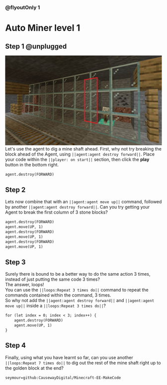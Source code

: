 ### @flyoutOnly 1


# Auto Miner level 1


## Step 1 @unplugged

![Side task](https://raw.githubusercontent.com/CausewayDigital/Minecraft-EE-MakeCode/main/tutorials/seymour-island/images/seymour_task_2.jpg)
Let's use the agent to dig a mine shaft ahead. First, why not try breaking
the block ahead of the Agent, using ``||agent:agent destroy forward||``.
Place your code within the ``||player: on start||`` section, then click the **play** button in the bottom right.

```blocks
agent.destroy(FORWARD)
```

## Step 2
Lets now combine that with an ``||agent:agent move up||`` command, followed by another
``||agent:agent destroy forward||``.
Can you try getting your Agent to break the first column of 3 stone blocks?

```blocks
agent.destroy(FORWARD)
agent.move(UP, 1)
agent.destroy(FORWARD)
agent.move(UP, 1)
agent.destroy(FORWARD)
agent.move(UP, 1)
```


## Step 3
Surely there is bound to be a better way to do the same action 3 times, instead of just
putting the same code 3 times?   
The answer, loops!   
You can use the ``||loops:Repeat 3 times do||`` command to repeat the commands contained
within the command, 3 times.  
So why not add the ``||agent:agent destroy forward||`` and ``||agent:agent move up||``
inside a ``||loops:Repeat 3 times do||``?

```blocks
for (let index = 0; index < 3; index++) {
    agent.destroy(FORWARD)
    agent.move(UP, 1)
}

```




## Step 4
Finally, using what you have learnt so far, can you use another ``||loops:Repeat 7 times do||``  to dig out the rest of the mine shaft right up to
the golden block at the end?


```package
seymour=github:CausewayDigital/Minecraft-EE-MakeCode
```
